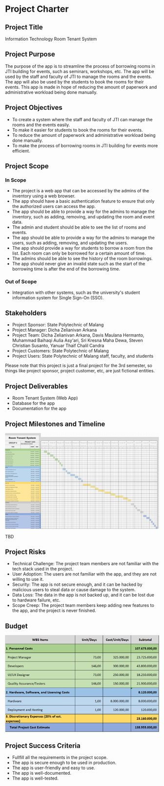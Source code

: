 # Project Charter

## Project Title

Information Technology Room Tenant System

## Project Purpose

The purpose of the app is to streamline the process of borrowing rooms in JTI building for events, such as seminars, workshops, etc. The app will be used by the staff and faculty of JTI to manage the rooms and the events. The app will also be used by the students to book the rooms for their events. This app is made in hope of reducing the amount of paperwork and administrative workload being done manually.

## Project Objectives

- To create a system where the staff and faculty of JTI can manage the rooms and the events easily.
- To make it easier for students to book the rooms for their events.
- To reduce the amount of paperwork and administrative workload being done manually.
- To make the process of borrowing rooms in JTI building for events more efficient.

## Project Scope

### In Scope

- The project is a web app that can be accessed by the admins of the inventory using a web browser.
- The app should have a basic authentication feature to ensure that only the authorized users can access the app.
- The app should be able to provide a way for the admins to manage the inventory, such as adding, removing, and updating the room and event data.
- The admin and student should be able to see the list of rooms and events.
- The app should be able to provide a way for the admins to manage the users, such as adding, removing, and updating the users.
- The app should provide a way for students to borrow a room from the list. Each room can only be borrowed for a certain amount of time.
- The admins should be able to see the history of the room borrowings.
- The app should never give an invalid state such as the start of the borrowing time is after the end of the borrowing time.

### Out of Scope

- Integration with other systems, such as the university's student information system for Single Sign-On (SSO).

## Stakeholders

- Project Sponsor: State Polytechnic of Malang
- Project Manager: Dicha Zelianivan Arkana
- Project Team: Dicha Zelianivan Arkana, Davis Maulana Hermanto, Muhammad Baihaqi Aulia Asy'ari, Sri Kresna Maha Dewa, Steven Christian Susanto, Yanuar Thaif Chalil Candra
- Project Customers: State Polytechnic of Malang
- Project Users: State Polytechnic of Malang staff, faculty, and students

Please note that this project is just a final project for the 3rd semester, so things like project sponsor, project customer, etc, are just fictional entities.

## Project Deliverables

- Room Tenant System (Web App)
- Database for the app
- Documentation for the app

## Project Milestones and Timeline

![Gantt Chart](./gantt-chart.png)

TBD

## Project Risks

- Technical Challenge: The project team members are not familiar with the tech stack used in the project.
- User Adoption: The users are not familiar with the app, and they are not willing to use it.
- Security: The app is not secure enough, and it can be hacked by malicious users to steal data or cause damage to the system.
- Data Loss: The data in the app is not backed up, and it can be lost due to hardware failure, etc.
- Scope Creep: The project team members keep adding new features to the app, and the project is never finished.

## Budget

![Cost Estimate](./cost-estimate.png)

## Project Success Criteria

- Fullfill all the requirements in the project scope.
- The app is secure enough to be used in production.
- The app is user-friendly and easy to use.
- The app is well-documented.
- The app is well-tested.
